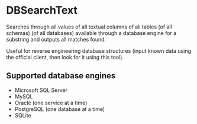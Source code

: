 # DBSearchText

Searches through all values of all textual columns of all tables (of all schemas) (of all databases) available through a
database engine for a substring and outputs all matches found.

Useful for reverse engineering database structures (input known data using the official client, then look for it using
this tool).

## Supported database engines

* Microsoft SQL Server
* MySQL
* Oracle (one service at a time)
* PostgreSQL (one database at a time)
* SQLite
